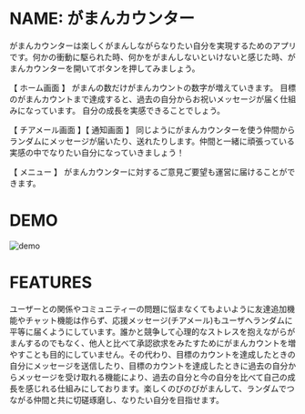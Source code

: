 # NAME: がまんカウンター

がまんカウンターは楽しくがまんしながらなりたい自分を実現するためのアプリです。何かの衝動に駆られた時、何かをがまんしないといけないと感じた時、がまんカウンターを開いてボタンを押してみましょう。

【 ホーム画面 】
がまんの数だけがまんカウントの数字が増えていきます。
目標のがまんカウントまで達成すると、過去の自分からお祝いメッセージが届く仕組みになっています。
自分の成長を実感できることでしょう。

【 チアメール画面 】【 通知画面 】
同じようにがまんカウンターを使う仲間からランダムにメッセージが届いたり、送れたりします。仲間と一緒に頑張っている実感の中でなりたい自分になっていきましょう！

【 メニュー 】
がまんカウンターに対するご意見ご要望も運営に届けることができます。

# DEMO
![demo](https://raw.githubusercontent.com/wiki/iroha-168/GamanCounter/gamanCounter.gif)

# FEATURES
ユーザーとの関係やコミュニティーの問題に悩まなくてもよいように友達追加機能やチャット機能は作らず、応援メッセージ(チアメール)もユーザへランダムに平等に届くようにしています。誰かと競争して心理的なストレスを抱えながらがまんするのでもなく、他人と比べて承認欲求をみたすためにがまんカウントを増やすことも目的にしていません。その代わり、目標のカウントを達成したときの自分にメッセージを送信したり、目標のカウントを達成したときに過去の自分からメッセージを受け取れる機能により、過去の自分と今の自分を比べて自己の成長を感じれる仕組みにしております。楽しくのびのびがまんして、ランダムでつながる仲間と共に切磋琢磨し、なりたい自分を目指せます。
